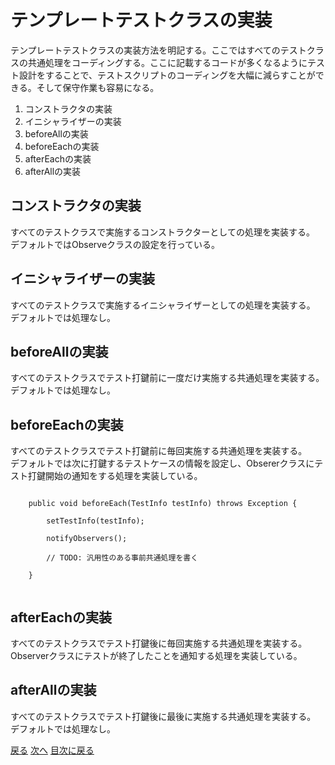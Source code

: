 <head>
        <title>目次</title>
        <meta charset="UTF-8">
        <meta name="viewport" content="width=device-width">
        <link rel="stylesheet" href="../../resources/css/default.css"></link>
</head>
<body>
    <div class="title">
        <h1>テンプレートテストクラスの実装</h1>
        <p>
            テンプレートテストクラスの実装方法を明記する。ここではすべてのテストクラスの共通処理をコーディングする。ここに記載するコードが多くなるようにテスト設計をすることで、テストスクリプトのコーディングを大幅に減らすことができる。そして保守作業も容易になる。
        </p>
    </div>
    <div class="index">
        <ol type="1">
            <li>コンストラクタの実装</li>
            <li>イニシャライザーの実装</li>
            <li>beforeAllの実装</li>
            <li>beforeEachの実装</li>
            <li>afterEachの実装</li>
            <li>afterAllの実装</li>
        </ol>
    </div>
    <div class="howTo">
        <h2>コンストラクタの実装</h2>
        <p>
            すべてのテストクラスで実施するコンストラクターとしての処理を実装する。<br>
            デフォルトではObserveクラスの設定を行っている。
        </p>
    </div>
    <div class="howTo">
        <h2>イニシャライザーの実装</h2>
        <p>
            すべてのテストクラスで実施するイニシャライザーとしての処理を実装する。<br>
            デフォルトでは処理なし。
        </p>
    </div>
    <div class="howTo">
        <h2>beforeAllの実装</h2>
        <p>
            すべてのテストクラスでテスト打鍵前に一度だけ実施する共通処理を実装する。<br>
            デフォルトでは処理なし。
        </p>
    </div>
    <div class="howTo">
        <h2>beforeEachの実装</h2>
        <p>
            すべてのテストクラスでテスト打鍵前に毎回実施する共通処理を実装する。<br>
            デフォルトでは次に打鍵するテストケースの情報を設定し、Obsererクラスにテスト打鍵開始の通知をする処理を実装している。
            <pre><code>
    public void beforeEach(TestInfo testInfo) throws Exception { <br>
        setTestInfo(testInfo); <br>
        notifyObservers(); <br>
        // TODO: 汎用性のある事前共通処理を書く <br>
    }
            </code></pre>
        </p>
    </div>
    <div class="howTo">
        <h2>afterEachの実装</h2>
        <p>
            すべてのテストクラスでテスト打鍵後に毎回実施する共通処理を実装する。<br>
            Observerクラスにテストが終了したことを通知する処理を実装している。
        </p>
    </div>
    <div class="howTo">
        <h2>afterAllの実装</h2>
        <p>
            すべてのテストクラスでテスト打鍵後に最後に実施する共通処理を実装する。<br>
            デフォルトでは処理なし。
        </p>
    </div>
    <div>
        <a href="tuningScreenshot.md">戻る</a>
        <a href="implementPageobjectClass.md">次へ</a>
        <a href="../index.md">目次に戻る</a>
    </div>
</body>